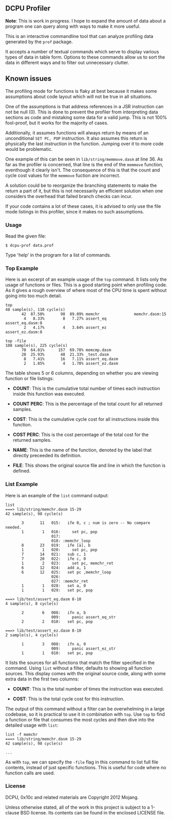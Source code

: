## DCPU Profiler

**Note**: This is work in progress. I hope to expand the amount of data about
a program one can query along with ways to make it more useful.

This is an interactive commandline tool that can analyze profiling data
generated by the `prof` package.

It accepts a number of textual commands which serve to display various
types of data in table form. Options to these commands allow us to
sort the data in different ways and to filter out unnecessary clutter.


## Known issues

The profiling mode for functions is flaky at best because it makes some
assumptions about code layout which will not be true in all situations.

One of the assumptions is that address references in a JSR instruction can
not be null (0). This is done to prevent the profiler from interpreting data
sections as code and mistaking some data for a valid jump. This is not
100% fool-proof, but it works for the majority of cases.

Additionally, it assumes functions will always return by means of 
an unconditional `SET PC, POP` instruction. It also assumes this return is
physically the last instruction in the function. Jumping over it to more code
would be problematic.

One example of this can be seen in `lib/string/memmove.dasm` at line 36. As far
as the profiler is concerned, that line is the end of the `memmove` function,
eventhough it clearly isn't. The consequence of this is that the count and
cycle cost values for the `memmove` fuction are incorrect.

A solution could be to reorganize the branching statements to make the return
a part of it, but this is not necessarily an efficient solution when one
considers the overhead that failed branch checks can incur.

If your code contains a lot of these cases, it is advised to only use
the file mode listings in this profiler, since it makes no such assumptions.


### Usage

Read the given file:

    $ dcpu-prof data.prof

Type 'help' in the program for a list of commands.


### Top Example

Here is an excerpt of an example usage of the `top` command.
It lists only the usage of functions or files. This is a good starting point
when profiling code. As it gives a rough overview of where most of the CPU
time is spent without going into too much detail.

	top
	48 sample(s), 110 cycle(s)
		   42  87.50%       98  89.09% memchr               memchr.dasm:15
		    4   8.33%        8   7.27% assert_eq            assert_eq.dasm:8
		    2   4.17%        4   3.64% assert_ez            assert_ez.dasm:8

	top -file
	108 sample(s), 225 cycle(s)
		   70  64.81%      157  69.78% memcmp.dasm
		   28  25.93%       48  21.33% _test.dasm
		    8   7.41%       16   7.11% assert_eq.dasm
		    2   1.85%        4   1.78% assert_ez.dasm


The table shows 5 or 6 columns, depending on whether you are viewing
function or file listings:

* **COUNT**: This is the cumulative total number of times each instruction
  inside this function was executed.

* **COUNT PERC**: This is the percentage of the total count for all
  returned samples.
  
* **COST**: This is the cumulative cycle cost for all instructions inside
  this function.
  
* **COST PERC**: This is the cost percentage of the total cost for the
  returned samples.
  
* **NAME**: This is the name of the function, denoted by the label that
  directly preceeded its definition.
  
* **FILE**: This shows the original source file and line in which the
  function is defined.


### List Example

Here is an example of the `list` command output:

	list
	===> lib/string/memchr.dasm 15-29
	42 sample(s), 98 cycle(s)

		   3       11   015:   ife 0, c ; num is zero -- No compare needed.
		   1        1   016:     set pc, pop
		                017: 
		                018: :memchr_loop
		   8       23   019:   ife [a], b
		   1        1   020:     set pc, pop
		   7       14   021:   sub c, 1
		   7       20   022:   ife c, 0
		   1        2   023:     set pc, memchr_ret
		   6       12   024:   add a, 1
		   6       12   025:   set pc ,memchr_loop
		                026: 
		                027: :memchr_ret
		   1        1   028:   set a, 0
		   1        1   029:   set pc, pop

	===> lib/test/assert_eq.dasm 8-10
	4 sample(s), 8 cycle(s)

		   2        6   008:   ifn a, b
		                009:     panic assert_eq_str
		   2        2   010:   set pc, pop

	===> lib/test/assert_ez.dasm 8-10
	2 sample(s), 4 cycle(s)

		   1        3   008:   ifn a, 0
		                009:     panic assert_ez_str
		   1        1   010:   set pc, pop



It lists the sources for all functions that match the filter specified in
the command. Using `list` without a filter, defaults to showing all function
sources. This display comes with the original source code, along with some
extra data in the first two columns:

* **COUNT**: This is the total number of times the instruction was executed.
  
* **COST**: This is the total cycle cost for this instruction.
  
The output of this command without a filter can be overwhelming in a large
codebase, so it is practical to use it in combination with `top`. Use `top`
to find a function or file that consumes the most cycles and then dive into
the detailed usage with `list`:

	list -f memchr
	===> lib/string/memchr.dasm 15-29
	42 sample(s), 98 cycle(s)
	
	...


As with `top`, we can specify the `-file` flag in this command to list
full file contents, instead of just specific functions. This is useful for
code where no function calls are used.


### License

DCPU, 0x10c and related materials are Copyright 2012 Mojang.

Unless otherwise stated, all of the work in this project is subject to a
1-clause BSD license. Its contents can be found in the enclosed LICENSE file.
